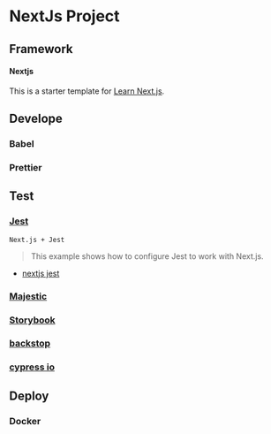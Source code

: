 # NextJs Project

## Framework

#### Nextjs

This is a starter template for [Learn Next.js](https://nextjs.org/learn).

## Develope

### Babel

### Prettier

## Test

### [Jest](https://jestjs.io/docs/en/getting-started)

`Next.js + Jest`

> This example shows how to configure Jest to work with Next.js.

-   [nextjs jest](https://github.com/vercel/next.js/tree/master/examples/with-jest)

### [Majestic](https://github.com/Raathigesh/majestic)

### [Storybook](https://storybook.js.org/docs/react/get-started/introduction)

### [backstop](https://github.com/garris/BackstopJS)

### [cypress io](https://example.cypress.io/)

## Deploy

### Docker
